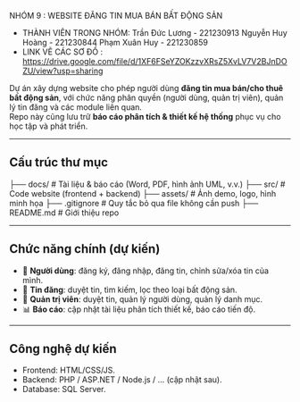 NHÓM 9 : WEBSITE ĐĂNG TIN MUA BÁN BẤT ĐỘNG SẢN 
- THÀNH VIÊN TRONG NHÓM:
Trần Đức Lương - 221230913
Nguyễn Huy Hoàng - 221230844
Phạm Xuân Huy - 221230859
- LINK VẼ CÁC SƠ ĐỒ : https://drive.google.com/file/d/1XF6FSeYZOKzzvXRsZ5XvLV7V2BJnDOZU/view?usp=sharing

Dự án xây dựng website cho phép người dùng **đăng tin mua bán/cho thuê bất động sản**, với chức năng phân quyền (người dùng, quản trị viên), quản lý tin đăng và các module liên quan.  
Repo này cũng lưu trữ **báo cáo phân tích & thiết kế hệ thống** phục vụ cho học tập và phát triển.

---

## Cấu trúc thư mục
├── docs/ # Tài liệu & báo cáo (Word, PDF, hình ảnh UML, v.v.)
├── src/ # Code website (frontend + backend)
├── assets/ # Ảnh demo, logo, hình minh họa
├── .gitignore # Quy tắc bỏ qua file không cần push
├── README.md # Giới thiệu repo

---

## Chức năng chính (dự kiến)
- 👤 **Người dùng**: đăng ký, đăng nhập, đăng tin, chỉnh sửa/xóa tin của mình.
- 📰 **Tin đăng**: duyệt tin, tìm kiếm, lọc theo loại bất động sản.
- 🔑 **Quản trị viên**: duyệt tin, quản lý người dùng, quản lý danh mục.
- 📊 **Báo cáo**: cập nhật tài liệu phân tích thiết kế, báo cáo tiến độ.

---

## Công nghệ dự kiến
- Frontend: HTML/CSS/JS.
- Backend: PHP / ASP.NET / Node.js / … (cập nhật sau).
- Database: SQL Server.



